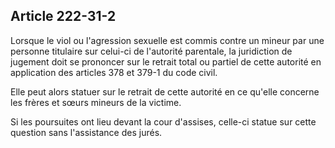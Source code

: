 Article 222-31-2
----
Lorsque le viol ou l'agression sexuelle est commis contre un mineur par une
personne titulaire sur celui-ci de l'autorité parentale, la juridiction de
jugement doit se prononcer sur le retrait total ou partiel de cette autorité en
application des articles 378 et 379-1 du code civil.

Elle peut alors statuer sur le retrait de cette autorité en ce qu'elle concerne
les frères et sœurs mineurs de la victime.

Si les poursuites ont lieu devant la cour d'assises, celle-ci statue sur cette
question sans l'assistance des jurés.
